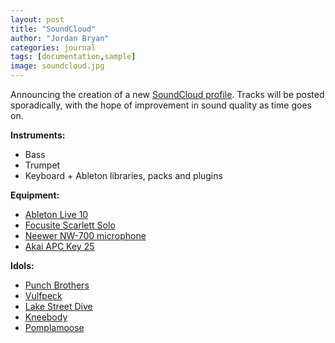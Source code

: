 ```yaml
---
layout: post
title: "SoundCloud"
author: "Jordan Bryan"
categories: journal
tags: [documentation,sample]
image: soundcloud.jpg
---
```


Announcing the creation of a new [SoundCloud profile](https://soundcloud.com/user-902195483). Tracks will be posted sporadically, with the hope of improvement in sound quality as time goes on.

**Instruments:**

- Bass
- Trumpet
- Keyboard + Ableton libraries, packs and plugins

**Equipment:**

- [Ableton Live 10](https://www.ableton.com/en/live/)
- [Focusite Scarlett Solo](https://focusrite.com/en/usb-audio-interface/scarlett/scarlett-solo)
- [Neewer NW-700 microphone](https://neewer.com/products/microphones-accessories-40084747)
- [Akai APC Key 25](https://www.akaipro.com/apc-key-25)

**Idols:**

- [Punch Brothers](https://www.punchbrothers.com)
- [Vulfpeck](https://vulfpeck.com)
- [Lake Street Dive](https://lakestreetdive.com)
- [Kneebody](https://www.kneebody.com)
- [Pomplamoose](https://www.pomplamoose.com)